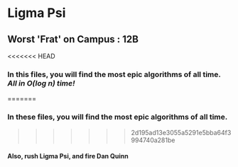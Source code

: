 # Ligma Psi

## Worst 'Frat' on Campus : 12B

<<<<<<< HEAD
### In this files, you will find the most epic algorithms of all time. _All in O(log n) time!_
=======
### In these files, you will find the most epic algorithms of all time.
>>>>>>> 2d195ad13e3055a5291e5bba64f3994740a281be

#### Also, rush Ligma Psi,  and fire Dan Quinn
